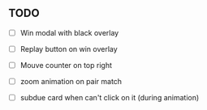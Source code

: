 ## TODO

- [ ] Win modal with black overlay
- [ ] Replay button on win overlay
- [ ] Mouve counter on top right
- [ ] zoom animation on pair match
- [ ] subdue card when can't click on it (during animation)

